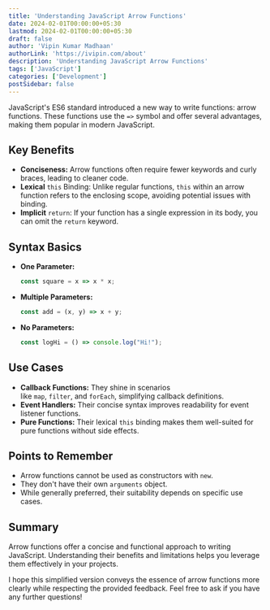 ```yaml
---
title: 'Understanding JavaScript Arrow Functions'
date: 2024-02-01T00:00:00+05:30
lastmod: 2024-02-01T00:00:00+05:30
draft: false
author: 'Vipin Kumar Madhaan'
authorLink: 'https://ivipin.com/about'
description: 'Understanding JavaScript Arrow Functions'
tags: ['JavaScript']
categories: ['Development']
postSidebar: false
---
```


JavaScript's ES6 standard introduced a new way to write functions: arrow functions. These functions use the `=>` symbol and offer several advantages, making them popular in modern JavaScript.

## Key Benefits

- **Conciseness:** Arrow functions often require fewer keywords and curly braces, leading to cleaner code.
- **Lexical** `this` Binding: Unlike regular functions, `this` within an arrow function refers to the enclosing scope, avoiding potential issues with binding.
- **Implicit** `return`: If your function has a single expression in its body, you can omit the `return` keyword.

## Syntax Basics

- **One Parameter:**

  ```javascript
  const square = x => x * x;
  
  ```

- **Multiple Parameters:**

  ```javascript
  const add = (x, y) => x + y;
  
  ```

- **No Parameters:**

  ```javascript
  const logHi = () => console.log("Hi!");
  
  ```

## Use Cases

- **Callback Functions:** They shine in scenarios like `map`, `filter`, and `forEach`, simplifying callback definitions.
- **Event Handlers:** Their concise syntax improves readability for event listener functions.
- **Pure Functions:** Their lexical `this` binding makes them well-suited for pure functions without side effects.

## Points to Remember

- Arrow functions cannot be used as constructors with `new`.
- They don't have their own `arguments` object.
- While generally preferred, their suitability depends on specific use cases.

## Summary

Arrow functions offer a concise and functional approach to writing JavaScript. Understanding their benefits and limitations helps you leverage them effectively in your projects.

I hope this simplified version conveys the essence of arrow functions more clearly while respecting the provided feedback. Feel free to ask if you have any further questions!